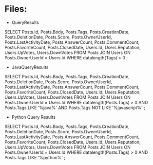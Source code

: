 # Files:

- QueryResults

SELECT
  Posts.Id,
  Posts.Body,
  Posts.Tags,
  Posts.CreationDate,
  Posts.DeletionDate,
  Posts.Score,
  Posts.OwnerUserId,
  Posts.LastActivityDate,
  Posts.AnswerCount,
  Posts.CommentCount,
  Posts.FavoriteCount,
  Posts.ClosedDate,
  Users.Id,
  Users.Reputation,
  Users.UpVotes,
  Users.DownVotes
FROM
  Posts JOIN Users ON Posts.OwnerUserId = Users.Id
WHERE
  datalength(Tags) > 0
;

- JavaQueryResults

SELECT
  Posts.Id,
  Posts.Body,
  Posts.Tags,
  Posts.CreationDate,
  Posts.DeletionDate,
  Posts.Score,
  Posts.OwnerUserId,
  Posts.LastActivityDate,
  Posts.AnswerCount,
  Posts.CommentCount,
  Posts.FavoriteCount,
  Posts.ClosedDate,
  Users.Id,
  Users.Reputation,
  Users.UpVotes,
  Users.DownVotes
FROM
  Posts JOIN Users ON Posts.OwnerUserId = Users.Id
WHERE
  datalength(Posts.Tags) > 0
  AND Posts.Tags LIKE '%java%'
  AND Posts.Tags NOT LIKE '%javascript%'
;

- Python Query Results

SELECT
  Posts.Id,
  Posts.Body,
  Posts.Tags,
  Posts.CreationDate,
  Posts.DeletionDate,
  Posts.Score,
  Posts.OwnerUserId,
  Posts.LastActivityDate,
  Posts.AnswerCount,
  Posts.CommentCount,
  Posts.FavoriteCount,
  Posts.ClosedDate,
  Users.Id,
  Users.Reputation,
  Users.UpVotes,
  Users.DownVotes
FROM
  Posts JOIN Users ON Posts.OwnerUserId = Users.Id
WHERE
  datalength(Posts.Tags) > 0
  AND Posts.Tags LIKE '%python%'
;
